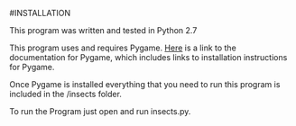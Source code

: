 #INSTALLATION

This program was written and tested in Python 2.7

This program uses and requires Pygame. [Here](http://www.pygame.org/docs/) is a link to the documentation for Pygame, which includes links to installation instructions for Pygame.

Once Pygame is installed everything that you need to run this program is included in the /insects folder.

To run the Program just open and run insects.py.

